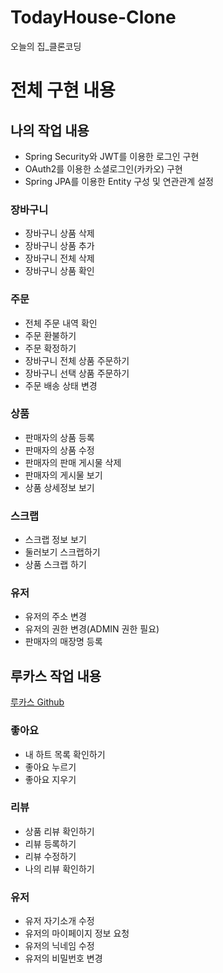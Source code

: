 # TodayHouse-Clone
오늘의 집_클론코딩
# 전체 구현 내용
## 나의 작업 내용
- Spring Security와 JWT를 이용한 로그인 구현
- OAuth2를 이용한 소셜로그인(카카오) 구현
- Spring JPA를 이용한 Entity 구성 및 연관관계 설정

### 장바구니
- 장바구니 상품 삭제
- 장바구니 상품 추가
- 장바구니 전체 삭제
- 장바구니 상품 확인
### 주문
- 전체 주문 내역 확인
- 주문 환불하기
- 주문 확정하기
- 장바구니 전체 상품 주문하기
- 장바구니 선택 상품 주문하기
- 주문 배송 상태 변경
### 상품
- 판매자의 상품 등록
- 판매자의 상품 수정
- 판매자의 판매 게시물 삭제
- 판매자의 게시물 보기
- 상품 상세정보 보기
### 스크랩
- 스크랩 정보 보기
- 둘러보기 스크랩하기
- 상품 스크랩 하기
### 유저
- 유저의 주소 변경
- 유저의 권한 변경(ADMIN 권한 필요)
- 판매자의 매장명 등록

## 루카스 작업 내용
[루카스 Github](https://github.com/yju0808)
### 좋아요
- 내 하트 목록 확인하기
- 좋아요 누르기
- 좋아요 지우기
### 리뷰
- 상품 리뷰 확인하기
- 리뷰 등록하기
- 리뷰 수정하기
- 나의 리뷰 확인하기
### 유저
- 유저 자기소개 수정
- 유저의 마이페이지 정보 요청
- 유저의 닉네임 수정
- 유저의 비밀번호 변경
